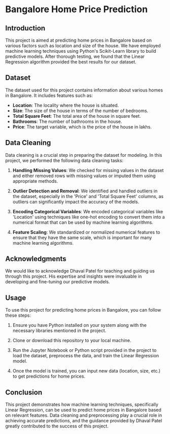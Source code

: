 # Bangalore Home Price Prediction

## Introduction

This project is aimed at predicting home prices in Bangalore based on various factors such as location and size of the house. We have employed machine learning techniques using Python's Scikit-Learn library to build predictive models. After thorough testing, we found that the Linear Regression algorithm provided the best results for our dataset.

## Dataset

The dataset used for this project contains information about various homes in Bangalore. It includes features such as:

- **Location**: The locality where the house is situated.
- **Size**: The size of the house in terms of the number of bedrooms.
- **Total Square Feet**: The total area of the house in square feet.
- **Bathrooms**: The number of bathrooms in the house.
- **Price**: The target variable, which is the price of the house in lakhs.

## Data Cleaning

Data cleaning is a crucial step in preparing the dataset for modeling. In this project, we performed the following data cleaning tasks:

1. **Handling Missing Values**: We checked for missing values in the dataset and either removed rows with missing values or imputed them using appropriate methods.

2. **Outlier Detection and Removal**: We identified and handled outliers in the dataset, especially in the 'Price' and 'Total Square Feet' columns, as outliers can significantly impact the accuracy of the models.

3. **Encoding Categorical Variables**: We encoded categorical variables like 'Location' using techniques like one-hot encoding to convert them into a numerical format that can be used by machine learning algorithms.

4. **Feature Scaling**: We standardized or normalized numerical features to ensure that they have the same scale, which is important for many machine learning algorithms.

## Acknowledgments

We would like to acknowledge Dhaval Patel for teaching and guiding us through this project. His expertise and insights were invaluable in developing and fine-tuning our predictive models.

## Usage

To use this project for predicting home prices in Bangalore, you can follow these steps:

1. Ensure you have Python installed on your system along with the necessary libraries mentioned in the project.

2. Clone or download this repository to your local machine.

3. Run the Jupyter Notebook or Python script provided in the project to load the dataset, preprocess the data, and train the Linear Regression model.

4. Once the model is trained, you can input new data (location, size, etc.) to get predictions for home prices.

## Conclusion

This project demonstrates how machine learning techniques, specifically Linear Regression, can be used to predict home prices in Bangalore based on relevant features. Data cleaning and preprocessing play a crucial role in achieving accurate predictions, and the guidance provided by Dhaval Patel greatly contributed to the success of this project.
